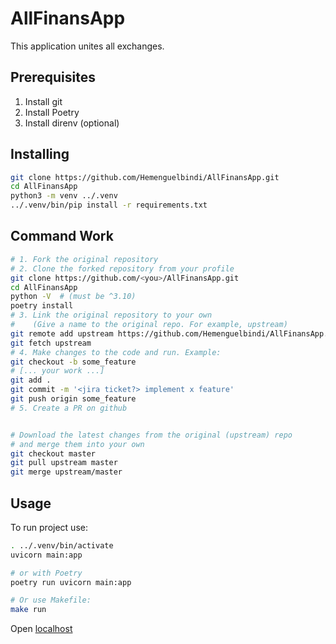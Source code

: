 # AllFinansApp

This application unites all exchanges.

## Prerequisites

1. Install git
2. Install Poetry
3. Install direnv (optional)

## Installing

```sh
git clone https://github.com/Hemenguelbindi/AllFinansApp.git
cd AllFinansApp
python3 -m venv ../.venv
../.venv/bin/pip install -r requirements.txt
```

## Command Work

```sh
# 1. Fork the original repository
# 2. Clone the forked repository from your profile
git clone https://github.com/<you>/AllFinansApp.git
cd AllFinansApp
python -V  # (must be ^3.10)
poetry install
# 3. Link the original repository to your own
#    (Give a name to the original repo. For example, upstream)
git remote add upstream https://github.com/Hemenguelbindi/AllFinansApp.git
git fetch upstream
# 4. Make changes to the code and run. Example:
git checkout -b some_feature
# [... your work ...]
git add .
git commit -m '<jira ticket?> implement x feature'
git push origin some_feature
# 5. Create a PR on github


# Download the latest changes from the original (upstream) repo
# and merge them into your own
git checkout master
git pull upstream master
git merge upstream/master
```

## Usage

To run project use:
```sh
. ../.venv/bin/activate
uvicorn main:app

# or with Poetry
poetry run uvicorn main:app

# Or use Makefile:
make run
```

Open [localhost](http://127.0.0.1:8000)
